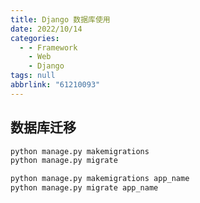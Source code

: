 ```yaml
---
title: Django 数据库使用
date: 2022/10/14
categories:
  - - Framework
    - Web
    - Django
tags: null
abbrlink: "61210093"
---
```



## 数据库迁移
```bash
python manage.py makemigrations
python manage.py migrate
```

```bash
python manage.py makemigrations app_name
python manage.py migrate app_name
```

